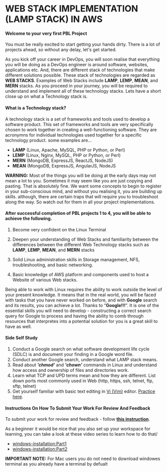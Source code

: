 WEB STACK IMPLEMENTATION (LAMP STACK) IN AWS
============================================


#### Welcome to your very first PBL Project

You must be really excited to start getting your hands dirty. There is a lot of projects ahead, so without any delay, let's get started.

As you kick off your career in DevOps, you will soon realise that everything you will be doing as a DevOps engineer is around software, websites, applications etc. And, there are different stack of technologies that make different solutions possible. These stack of technologies are regarded as **WEB STACKS**. Examples of Web Stacks include **LAMP**, **LEMP**, **MEAN**, and **MERN** stacks. As you proceed in your journey, you will be required to understand and implement all of these technology stacks. Lets have a short close up on what a Technology stack is.

#### **What is a Technology stack?**

A technology stack is a set of frameworks and tools used to develop a software product. This set of frameworks and tools are very specifically chosen to work together in creating a well-functioning software. They are acronymns for individual technologies used together for a specific technology product. some examples are...

- **LAMP** (Linux, Apache, MySQL, PHP or Python, or Perl)
- **LEMP** (Linux, Nginx, MySQL, PHP or Python, or Perl)
- **MERN** (MongoDB, ExpressJS, ReactJS, NodeJS)
- **MEAN** (MongoDB, ExpressJS, AngularJS, NodeJS

**WARNING:** Most of the things you will be doing at the early days may not mean a lot to you. Sometimes it may seem like you are just copying and pasting. That is absolutely fine. We want some concepts to begin to register in your sub-conscious mind, and without you realising it, you are building up skills. although, there are certain traps that will require you to troubleshoot along the way. So watch out for them in all your project implementations.

#### After successful completion of **PBL** projects 1 to 4, you will be able to achieve the following. 

1. Become very confident on the Linux Terminal

2. Deepen your understanding of Web Stacks and familiarity between the differences between the different Web Technology stacks such as **LAMP**, **LEMP**, **MEAN**, and **MERN** stacks

3. Solid Linux administration skills in Storage management, NFS, troubleshooting, and basic networking.

4. Basic knowledge of AWS platform and components used to host a Website of various Web stacks.

Being able to work with Linux requires the ability to work outside the level of your present knowledge. It means that in the real world, you will be faced with tasks that you have never worked on before, and with **Google** search and its results, you can achieve a lot. Thanks to “**Google!!!**”. It is one of the essential skills you will need to develop - constructing a correct search query for Google to process and having the ability to comb through resources that interpretes into a potential solution for you is a great skill to have as well.


#### **Side Self Study** 

1. Conduct a Google search on what software development life cycle (SDLC) is and document your finding in a Google word file.
2. Conduct another Google search, understand what LAMP stack means.
3. Read about **_'chmod'_** and **_'chown'_** commands in Linux and understand how access and ownership of files and directories work.
4. Learn what TCP and UPD terms mean and how they are different. List down ports most commonly used in Web (http, https, ssh, telnet, ftp, sftp, telnet)
5. Get yourself familiar with basic text editing in [Vi (Vim)](https://www.vim.org) editor. [Practice here](https://www.openvim.com).

#### Instructions On How To Submit Your Work For Review And Feedback

To submit your work for review and feedback - follow [**this instruction**](https://starter-pbl.darey.io/en/latest/submission.html).

As a beginner it would be nice that you also set up your workspace for learning, you can take a look at these video series to learn how to do that/

- [windows-installation:Part1](https://youtu.be/R-qcpehB5HY)
- [windows-installation:Part2](https://youtu.be/jsNIlK5s6pI)

**IMPORTANT NOTE:** For Mac users you do not need to download windowes terminal as you already have a terminal by defualt










